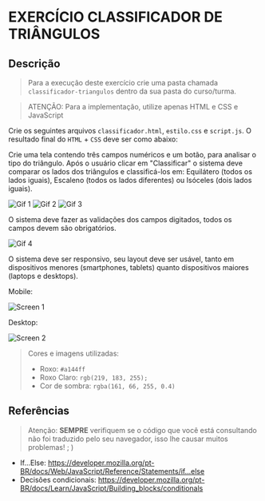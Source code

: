 # EXERCÍCIO CLASSIFICADOR DE TRIÂNGULOS

## Descrição

> Para a execução deste exercício crie uma pasta chamada `classificador-triangulos` dentro da sua pasta do curso/turma.

> ATENÇÃO: Para a implementação, utilize apenas HTML e CSS e JavaScript

Crie os seguintes arquivos `classificador.html`, `estilo.css` e `script.js`. O resultado final do `HTML` + `CSS` deve ser como abaixo:

Crie uma tela contendo três campos numéricos e um botão, para analisar o tipo do triângulo. Após o usuário clicar em "Classificar" o sistema deve comparar os lados dos triângulos e classificá-los em: Equilátero (todos os lados iguais), Escaleno (todos os lados diferentes) ou Isóceles (dois lados iguais).

![Gif 1](gif-0.gif)
![Gif 2](gif-1.gif)
![Gif 3](gif-2.gif)

O sistema deve fazer as validações dos campos digitados, todos os campos devem são obrigatórios.

![Gif 4](gif-3.gif)

O sistema deve ser responsivo, seu layout deve ser usável, tanto em dispositivos menores (smartphones, tablets) quanto dispositivos maiores (laptops e desktops).

Mobile:

![Screen 1](screen-0.png)

Desktop:

![Screen 2](screen-1.png)


> Cores e imagens utilizadas:
> - Roxo: `#a144ff`
> - Roxo Claro: `rgb(219, 183, 255);`
> - Cor de sombra: `rgba(161, 66, 255, 0.4)`

## Referências

> Atenção: **SEMPRE** verifiquem se o código que você está consultando não foi traduzido pelo seu navegador, isso lhe causar muitos problemas! ; )

- If...Else: https://developer.mozilla.org/pt-BR/docs/Web/JavaScript/Reference/Statements/if...else
- Decisões condicionais: https://developer.mozilla.org/pt-BR/docs/Learn/JavaScript/Building_blocks/conditionals